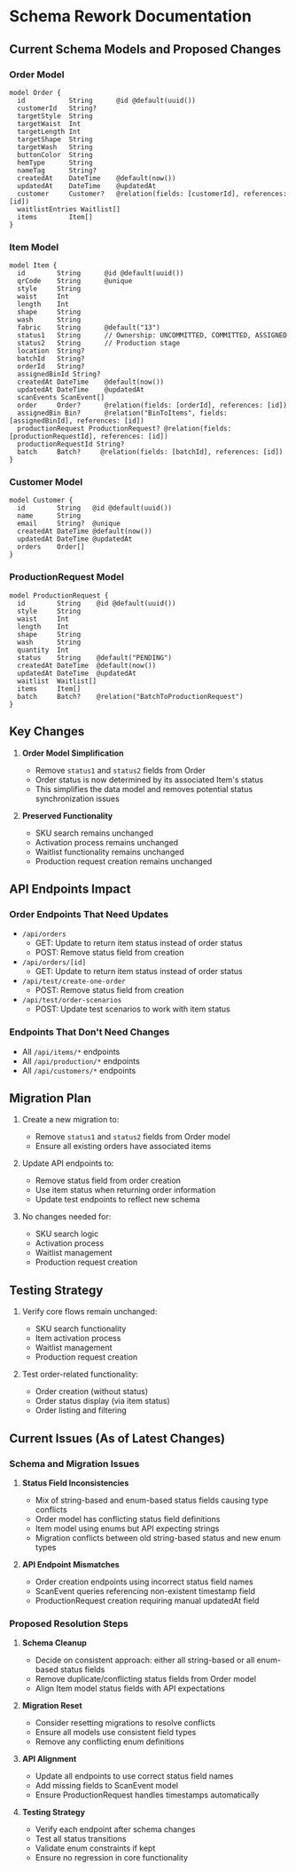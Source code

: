 # Schema Rework Documentation

## Current Schema Models and Proposed Changes

### Order Model
```prisma
model Order {
  id           String      @id @default(uuid())
  customerId   String?
  targetStyle  String
  targetWaist  Int
  targetLength Int
  targetShape  String
  targetWash   String
  buttonColor  String
  hemType      String
  nameTag      String?
  createdAt    DateTime    @default(now())
  updatedAt    DateTime    @updatedAt
  customer     Customer?   @relation(fields: [customerId], references: [id])
  waitlistEntries Waitlist[]
  items        Item[]
}
```

### Item Model
```prisma
model Item {
  id        String      @id @default(uuid())
  qrCode    String      @unique
  style     String
  waist     Int
  length    Int
  shape     String
  wash      String
  fabric    String      @default("13")
  status1   String      // Ownership: UNCOMMITTED, COMMITTED, ASSIGNED
  status2   String      // Production stage
  location  String?
  batchId   String?
  orderId   String?
  assignedBinId String?
  createdAt DateTime    @default(now())
  updatedAt DateTime    @updatedAt
  scanEvents ScanEvent[]
  order     Order?      @relation(fields: [orderId], references: [id])
  assignedBin Bin?      @relation("BinToItems", fields: [assignedBinId], references: [id])
  productionRequest ProductionRequest? @relation(fields: [productionRequestId], references: [id])
  productionRequestId String?
  batch     Batch?     @relation(fields: [batchId], references: [id])
}
```

### Customer Model
```prisma
model Customer {
  id        String   @id @default(uuid())
  name      String
  email     String?  @unique
  createdAt DateTime @default(now())
  updatedAt DateTime @updatedAt
  orders    Order[]
}
```

### ProductionRequest Model
```prisma
model ProductionRequest {
  id        String    @id @default(uuid())
  style     String
  waist     Int
  length    Int
  shape     String
  wash      String
  quantity  Int
  status    String    @default("PENDING")
  createdAt DateTime  @default(now())
  updatedAt DateTime  @updatedAt
  waitlist  Waitlist[]
  items     Item[]
  batch     Batch?    @relation("BatchToProductionRequest")
}
```

## Key Changes

1. **Order Model Simplification**
   - Remove `status1` and `status2` fields from Order
   - Order status is now determined by its associated Item's status
   - This simplifies the data model and removes potential status synchronization issues

2. **Preserved Functionality**
   - SKU search remains unchanged
   - Activation process remains unchanged
   - Waitlist functionality remains unchanged
   - Production request creation remains unchanged

## API Endpoints Impact

### Order Endpoints That Need Updates
- `/api/orders`
  - GET: Update to return item status instead of order status
  - POST: Remove status field from creation
- `/api/orders/[id]`
  - GET: Update to return item status instead of order status
- `/api/test/create-one-order`
  - POST: Remove status field from creation
- `/api/test/order-scenarios`
  - POST: Update test scenarios to work with item status

### Endpoints That Don't Need Changes
- All `/api/items/*` endpoints
- All `/api/production/*` endpoints
- All `/api/customers/*` endpoints

## Migration Plan

1. Create a new migration to:
   - Remove `status1` and `status2` fields from Order model
   - Ensure all existing orders have associated items

2. Update API endpoints to:
   - Remove status field from order creation
   - Use item status when returning order information
   - Update test endpoints to reflect new schema

3. No changes needed for:
   - SKU search logic
   - Activation process
   - Waitlist management
   - Production request creation

## Testing Strategy

1. Verify core flows remain unchanged:
   - SKU search functionality
   - Item activation process
   - Waitlist management
   - Production request creation

2. Test order-related functionality:
   - Order creation (without status)
   - Order status display (via item status)
   - Order listing and filtering 

## Current Issues (As of Latest Changes)

### Schema and Migration Issues
1. **Status Field Inconsistencies**
   - Mix of string-based and enum-based status fields causing type conflicts
   - Order model has conflicting status field definitions
   - Item model using enums but API expecting strings
   - Migration conflicts between old string-based status and new enum types

2. **API Endpoint Mismatches**
   - Order creation endpoints using incorrect status field names
   - ScanEvent queries referencing non-existent timestamp field
   - ProductionRequest creation requiring manual updatedAt field

### Proposed Resolution Steps
1. **Schema Cleanup**
   - Decide on consistent approach: either all string-based or all enum-based status fields
   - Remove duplicate/conflicting status fields from Order model
   - Align Item model status fields with API expectations

2. **Migration Reset**
   - Consider resetting migrations to resolve conflicts
   - Ensure all models use consistent field types
   - Remove any conflicting enum definitions

3. **API Alignment**
   - Update all endpoints to use correct status field names
   - Add missing fields to ScanEvent model
   - Ensure ProductionRequest handles timestamps automatically

4. **Testing Strategy**
   - Verify each endpoint after schema changes
   - Test all status transitions
   - Validate enum constraints if kept
   - Ensure no regression in core functionality 